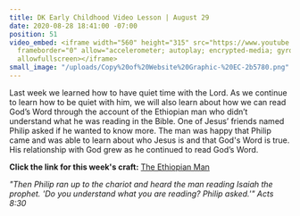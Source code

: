 ```yaml
---
title: DK Early Childhood Video Lesson | August 29
date: 2020-08-28 18:41:00 -07:00
position: 51
video_embed: <iframe width="560" height="315" src="https://www.youtube.com/embed/GCoenG9Bjq8"
  frameborder="0" allow="accelerometer; autoplay; encrypted-media; gyroscope; picture-in-picture"
  allowfullscreen></iframe>
small_image: "/uploads/Copy%20of%20Website%20Graphic-%20EC-2b5780.png"
---
```


Last week we learned how to have quiet time with the Lord. As we continue to learn how to be quiet with him, we will also learn about how we can read God’s Word through the account of the Ethiopian man who didn’t understand what he was reading in the Bible. One of Jesus’ friends named Philip asked if he wanted to know more. The man was happy that Philip came and was able to learn about who Jesus is and that God's Word is true. His relationship with God grew as he continued to read God’s Word.

**Click the link for this week's craft:**
[The Ethiopian Man](https://drive.google.com/file/d/1uwvs8-5gM9cTAg9tZCTFfUAA9cstVMmt/view?usp=sharing)

*"Then Philip ran up to the chariot and heard the man reading Isaiah the prophet. 'Do you understand what you are reading? Philip asked.'" Acts 8:30*